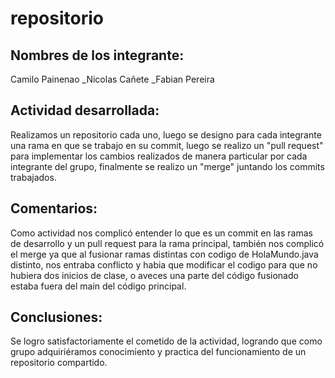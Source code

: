 # repositorio

## Nombres de los integrante:

Camilo Painenao
_Nicolas Cañete 
_Fabian Pereira

## Actividad desarrollada:
Realizamos un repositorio cada uno, luego se designo para cada integrante una rama en que se trabajo en su commit, 
luego se realizo un "pull request" para implementar los cambios realizados de manera particular por cada integrante del grupo,
finalmente se realizo un "merge" juntando los commits trabajados.

## Comentarios:
Como actividad nos complicó entender lo que es un commit en las ramas de desarrollo  y un pull request para la rama principal, también nos complicó el merge ya que al fusionar ramas distintas con codigo de HolaMundo.java distinto, nos entraba conflicto y habia que modificar el codigo para que no hubiera dos inicios de clase, o aveces una parte del código fusionado estaba fuera del main del código principal. 

## Conclusiones:
Se logro satisfactoriamente el cometido de la actividad,
logrando que como grupo adquiriéramos conocimiento y practica del funcionamiento de un repositorio compartido.
